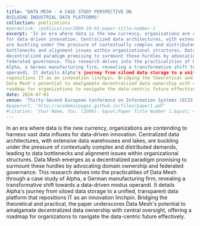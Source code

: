 ```yaml
---
title: "DATA MESH - A CASE STUDY PERSPECTIVE ON
BUILDING INDUSTRIAL DATA PLATFORMS"
collection: publications
#permalink: /publication/2009-10-01-paper-title-number-1
excerpt: 'In an era where data is the new currency, organizations are contending to harness vast data influxes
for data-driven innovation. Centralized data architectures, with extensive data warehouses and lakes,
are buckling under the pressure of contextually complex and distributed demands, leading to data
bottlenecks and alignment issues within organizational structures. Data Mesh emerges as a
decentralized paradigm promising to surmount these hurdles by advocating domain ownership and
federated governance. This research delves into the practicalities of Data Mesh through a case study of
Alpha, a German manufacturing firm, revealing a transformative shift towards a data-driven modus
operandi. It details Alpha's journey from siloed data storage to a unified, transparent data platform that
repositions IT as an innovation linchpin. Bridging the theoretical and practical, the paper underscores
Data Mesh's potential to amalgamate decentralized data ownership with central oversight, offering a
roadmap for organizations to navigate the data-centric future effectively.'
date: 2024-07-01
venue: 'Thirty-Second European Conference on Information Systems (ECIS 2024)'
#paperurl: 'http://academicpages.github.io/files/paper1.pdf'
#citation: 'Your Name, You. (2009). &quot;Paper Title Number 1.&quot; <i>Journal 1</i>. 1(1).'
---
```

In an era where data is the new currency, organizations are contending to harness vast data influxes
for data-driven innovation. Centralized data architectures, with extensive data warehouses and lakes,
are buckling under the pressure of contextually complex and distributed demands, leading to data
bottlenecks and alignment issues within organizational structures. Data Mesh emerges as a
decentralized paradigm promising to surmount these hurdles by advocating domain ownership and
federated governance. This research delves into the practicalities of Data Mesh through a case study of
Alpha, a German manufacturing firm, revealing a transformative shift towards a data-driven modus
operandi. It details Alpha's journey from siloed data storage to a unified, transparent data platform that
repositions IT as an innovation linchpin. Bridging the theoretical and practical, the paper underscores
Data Mesh's potential to amalgamate decentralized data ownership with central oversight, offering a
roadmap for organizations to navigate the data-centric future effectively.

<!-- [Download paper here](http://academicpages.github.io/files/paper1.pdf)

Recommended citation: Your Name, You. (2009). "Paper Title Number 1." <i>Journal 1</i>. 1(1). -->